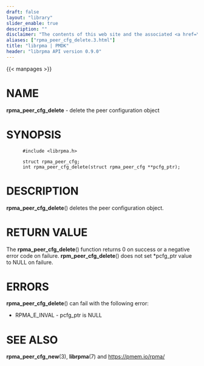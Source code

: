 ```yaml
---
draft: false
layout: "library"
slider_enable: true
description: ""
disclaimer: "The contents of this web site and the associated <a href=\"https://github.com/pmem\">GitHub repositories</a> are BSD-licensed open source."
aliases: ["rpma_peer_cfg_delete.3.html"]
title: "librpma | PMDK"
header: "librpma API version 0.9.0"
---
```

{{< manpages >}}

[comment]: <> (SPDX-License-Identifier: BSD-3-Clause)
[comment]: <> (Copyright 2020, Intel Corporation)

NAME
====

**rpma\_peer\_cfg\_delete** - delete the peer configuration object

SYNOPSIS
========

          #include <librpma.h>

          struct rpma_peer_cfg;
          int rpma_peer_cfg_delete(struct rpma_peer_cfg **pcfg_ptr);

DESCRIPTION
===========

**rpma\_peer\_cfg\_delete**() deletes the peer configuration object.

RETURN VALUE
============

The **rpma\_peer\_cfg\_delete**() function returns 0 on success or a
negative error code on failure. **rpm\_peer\_cfg\_delete**() does not
set \*pcfg\_ptr value to NULL on failure.

ERRORS
======

**rpma\_peer\_cfg\_delete**() can fail with the following error:

-   RPMA\_E\_INVAL - pcfg\_ptr is NULL

SEE ALSO
========

**rpma\_peer\_cfg\_new**(3), **librpma**(7) and https://pmem.io/rpma/

